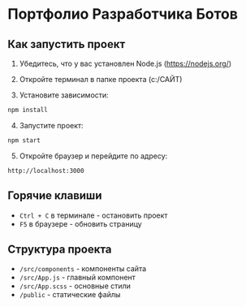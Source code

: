 # Портфолио Разработчика Ботов

## Как запустить проект

1. Убедитесь, что у вас установлен Node.js (https://nodejs.org/)

2. Откройте терминал в папке проекта (c:/САЙТ)

3. Установите зависимости:
```bash
npm install
```

4. Запустите проект:
```bash
npm start
```

5. Откройте браузер и перейдите по адресу:
```
http://localhost:3000
```

## Горячие клавиши

- `Ctrl + C` в терминале - остановить проект
- `F5` в браузере - обновить страницу

## Структура проекта

- `/src/components` - компоненты сайта
- `/src/App.js` - главный компонент
- `/src/App.scss` - основные стили
- `/public` - статические файлы
